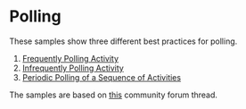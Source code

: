 # Polling

These samples show three different best practices for polling.

1. [Frequently Polling Activity](./frequent/README.md)
2. [Infrequently Polling Activity](./infrequent/README.md)
3. [Periodic Polling of a Sequence of Activities](./periodic_sequence/README.md)

The samples are based on [this](https://community.temporal.io/t/what-is-the-best-practice-for-a-polling-activity/328/2) community forum thread.
